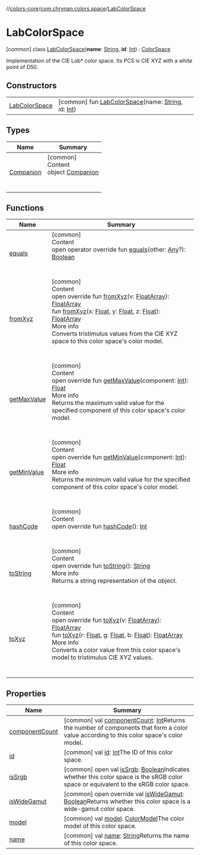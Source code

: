 //[colors-core](../../../index.md)/[com.chrynan.colors.space](../index.md)/[LabColorSpace](index.md)



# LabColorSpace  
 [common] class [LabColorSpace](index.md)(**name**: [String](https://kotlinlang.org/api/latest/jvm/stdlib/kotlin/-string/index.html), **id**: [Int](https://kotlinlang.org/api/latest/jvm/stdlib/kotlin/-int/index.html)) : [ColorSpace](../-color-space/index.md)

Implementation of the CIE L*a*b* color space. Its PCS is CIE XYZ with a white point of D50.

   


## Constructors  
  
| | |
|---|---|
| <a name="com.chrynan.colors.space/LabColorSpace/LabColorSpace/#kotlin.String#kotlin.Int/PointingToDeclaration/"></a>[LabColorSpace](-lab-color-space.md)| <a name="com.chrynan.colors.space/LabColorSpace/LabColorSpace/#kotlin.String#kotlin.Int/PointingToDeclaration/"></a> [common] fun [LabColorSpace](-lab-color-space.md)(name: [String](https://kotlinlang.org/api/latest/jvm/stdlib/kotlin/-string/index.html), id: [Int](https://kotlinlang.org/api/latest/jvm/stdlib/kotlin/-int/index.html))   <br>|


## Types  
  
|  Name |  Summary | 
|---|---|
| <a name="com.chrynan.colors.space/LabColorSpace.Companion///PointingToDeclaration/"></a>[Companion](-companion/index.md)| <a name="com.chrynan.colors.space/LabColorSpace.Companion///PointingToDeclaration/"></a>[common]  <br>Content  <br>object [Companion](-companion/index.md)  <br><br><br>|


## Functions  
  
|  Name |  Summary | 
|---|---|
| <a name="com.chrynan.colors.space/ColorSpace/equals/#kotlin.Any?/PointingToDeclaration/"></a>[equals](../-color-space/equals.md)| <a name="com.chrynan.colors.space/ColorSpace/equals/#kotlin.Any?/PointingToDeclaration/"></a>[common]  <br>Content  <br>open operator override fun [equals](../-color-space/equals.md)(other: [Any](https://kotlinlang.org/api/latest/jvm/stdlib/kotlin/-any/index.html)?): [Boolean](https://kotlinlang.org/api/latest/jvm/stdlib/kotlin/-boolean/index.html)  <br><br><br>|
| <a name="com.chrynan.colors.space/LabColorSpace/fromXyz/#kotlin.FloatArray/PointingToDeclaration/"></a>[fromXyz](from-xyz.md)| <a name="com.chrynan.colors.space/LabColorSpace/fromXyz/#kotlin.FloatArray/PointingToDeclaration/"></a>[common]  <br>Content  <br>open override fun [fromXyz](from-xyz.md)(v: [FloatArray](https://kotlinlang.org/api/latest/jvm/stdlib/kotlin/-float-array/index.html)): [FloatArray](https://kotlinlang.org/api/latest/jvm/stdlib/kotlin/-float-array/index.html)  <br>fun [fromXyz](../-color-space/from-xyz.md)(x: [Float](https://kotlinlang.org/api/latest/jvm/stdlib/kotlin/-float/index.html), y: [Float](https://kotlinlang.org/api/latest/jvm/stdlib/kotlin/-float/index.html), z: [Float](https://kotlinlang.org/api/latest/jvm/stdlib/kotlin/-float/index.html)): [FloatArray](https://kotlinlang.org/api/latest/jvm/stdlib/kotlin/-float-array/index.html)  <br>More info  <br>Converts tristimulus values from the CIE XYZ space to this color space's color model.  <br><br><br>|
| <a name="com.chrynan.colors.space/LabColorSpace/getMaxValue/#kotlin.Int/PointingToDeclaration/"></a>[getMaxValue](get-max-value.md)| <a name="com.chrynan.colors.space/LabColorSpace/getMaxValue/#kotlin.Int/PointingToDeclaration/"></a>[common]  <br>Content  <br>open override fun [getMaxValue](get-max-value.md)(component: [Int](https://kotlinlang.org/api/latest/jvm/stdlib/kotlin/-int/index.html)): [Float](https://kotlinlang.org/api/latest/jvm/stdlib/kotlin/-float/index.html)  <br>More info  <br>Returns the maximum valid value for the specified component of this color space's color model.  <br><br><br>|
| <a name="com.chrynan.colors.space/LabColorSpace/getMinValue/#kotlin.Int/PointingToDeclaration/"></a>[getMinValue](get-min-value.md)| <a name="com.chrynan.colors.space/LabColorSpace/getMinValue/#kotlin.Int/PointingToDeclaration/"></a>[common]  <br>Content  <br>open override fun [getMinValue](get-min-value.md)(component: [Int](https://kotlinlang.org/api/latest/jvm/stdlib/kotlin/-int/index.html)): [Float](https://kotlinlang.org/api/latest/jvm/stdlib/kotlin/-float/index.html)  <br>More info  <br>Returns the minimum valid value for the specified component of this color space's color model.  <br><br><br>|
| <a name="com.chrynan.colors.space/ColorSpace/hashCode/#/PointingToDeclaration/"></a>[hashCode](../-color-space/hash-code.md)| <a name="com.chrynan.colors.space/ColorSpace/hashCode/#/PointingToDeclaration/"></a>[common]  <br>Content  <br>open override fun [hashCode](../-color-space/hash-code.md)(): [Int](https://kotlinlang.org/api/latest/jvm/stdlib/kotlin/-int/index.html)  <br><br><br>|
| <a name="com.chrynan.colors.space/ColorSpace/toString/#/PointingToDeclaration/"></a>[toString](../-color-space/to-string.md)| <a name="com.chrynan.colors.space/ColorSpace/toString/#/PointingToDeclaration/"></a>[common]  <br>Content  <br>open override fun [toString](../-color-space/to-string.md)(): [String](https://kotlinlang.org/api/latest/jvm/stdlib/kotlin/-string/index.html)  <br>More info  <br>Returns a string representation of the object.  <br><br><br>|
| <a name="com.chrynan.colors.space/LabColorSpace/toXyz/#kotlin.FloatArray/PointingToDeclaration/"></a>[toXyz](to-xyz.md)| <a name="com.chrynan.colors.space/LabColorSpace/toXyz/#kotlin.FloatArray/PointingToDeclaration/"></a>[common]  <br>Content  <br>open override fun [toXyz](to-xyz.md)(v: [FloatArray](https://kotlinlang.org/api/latest/jvm/stdlib/kotlin/-float-array/index.html)): [FloatArray](https://kotlinlang.org/api/latest/jvm/stdlib/kotlin/-float-array/index.html)  <br>fun [toXyz](../-color-space/to-xyz.md)(r: [Float](https://kotlinlang.org/api/latest/jvm/stdlib/kotlin/-float/index.html), g: [Float](https://kotlinlang.org/api/latest/jvm/stdlib/kotlin/-float/index.html), b: [Float](https://kotlinlang.org/api/latest/jvm/stdlib/kotlin/-float/index.html)): [FloatArray](https://kotlinlang.org/api/latest/jvm/stdlib/kotlin/-float-array/index.html)  <br>More info  <br>Converts a color value from this color space's model to tristimulus CIE XYZ values.  <br><br><br>|


## Properties  
  
|  Name |  Summary | 
|---|---|
| <a name="com.chrynan.colors.space/LabColorSpace/componentCount/#/PointingToDeclaration/"></a>[componentCount](index.md#%5Bcom.chrynan.colors.space%2FLabColorSpace%2FcomponentCount%2F%23%2FPointingToDeclaration%2F%5D%2FProperties%2F-144979981)| <a name="com.chrynan.colors.space/LabColorSpace/componentCount/#/PointingToDeclaration/"></a> [common] val [componentCount](index.md#%5Bcom.chrynan.colors.space%2FLabColorSpace%2FcomponentCount%2F%23%2FPointingToDeclaration%2F%5D%2FProperties%2F-144979981): [Int](https://kotlinlang.org/api/latest/jvm/stdlib/kotlin/-int/index.html)Returns the number of components that form a color value according to this color space's color model.   <br>|
| <a name="com.chrynan.colors.space/LabColorSpace/id/#/PointingToDeclaration/"></a>[id](index.md#%5Bcom.chrynan.colors.space%2FLabColorSpace%2Fid%2F%23%2FPointingToDeclaration%2F%5D%2FProperties%2F-144979981)| <a name="com.chrynan.colors.space/LabColorSpace/id/#/PointingToDeclaration/"></a> [common] val [id](index.md#%5Bcom.chrynan.colors.space%2FLabColorSpace%2Fid%2F%23%2FPointingToDeclaration%2F%5D%2FProperties%2F-144979981): [Int](https://kotlinlang.org/api/latest/jvm/stdlib/kotlin/-int/index.html)The ID of this color space.   <br>|
| <a name="com.chrynan.colors.space/LabColorSpace/isSrgb/#/PointingToDeclaration/"></a>[isSrgb](index.md#%5Bcom.chrynan.colors.space%2FLabColorSpace%2FisSrgb%2F%23%2FPointingToDeclaration%2F%5D%2FProperties%2F-144979981)| <a name="com.chrynan.colors.space/LabColorSpace/isSrgb/#/PointingToDeclaration/"></a> [common] open val [isSrgb](index.md#%5Bcom.chrynan.colors.space%2FLabColorSpace%2FisSrgb%2F%23%2FPointingToDeclaration%2F%5D%2FProperties%2F-144979981): [Boolean](https://kotlinlang.org/api/latest/jvm/stdlib/kotlin/-boolean/index.html)Indicates whether this color space is the sRGB color space or equivalent to the sRGB color space.   <br>|
| <a name="com.chrynan.colors.space/LabColorSpace/isWideGamut/#/PointingToDeclaration/"></a>[isWideGamut](is-wide-gamut.md)| <a name="com.chrynan.colors.space/LabColorSpace/isWideGamut/#/PointingToDeclaration/"></a> [common] open override val [isWideGamut](is-wide-gamut.md): [Boolean](https://kotlinlang.org/api/latest/jvm/stdlib/kotlin/-boolean/index.html)Returns whether this color space is a wide-gamut color space.   <br>|
| <a name="com.chrynan.colors.space/LabColorSpace/model/#/PointingToDeclaration/"></a>[model](index.md#%5Bcom.chrynan.colors.space%2FLabColorSpace%2Fmodel%2F%23%2FPointingToDeclaration%2F%5D%2FProperties%2F-144979981)| <a name="com.chrynan.colors.space/LabColorSpace/model/#/PointingToDeclaration/"></a> [common] val [model](index.md#%5Bcom.chrynan.colors.space%2FLabColorSpace%2Fmodel%2F%23%2FPointingToDeclaration%2F%5D%2FProperties%2F-144979981): [ColorModel](../-color-model/index.md)The color model of this color space.   <br>|
| <a name="com.chrynan.colors.space/LabColorSpace/name/#/PointingToDeclaration/"></a>[name](index.md#%5Bcom.chrynan.colors.space%2FLabColorSpace%2Fname%2F%23%2FPointingToDeclaration%2F%5D%2FProperties%2F-144979981)| <a name="com.chrynan.colors.space/LabColorSpace/name/#/PointingToDeclaration/"></a> [common] val [name](index.md#%5Bcom.chrynan.colors.space%2FLabColorSpace%2Fname%2F%23%2FPointingToDeclaration%2F%5D%2FProperties%2F-144979981): [String](https://kotlinlang.org/api/latest/jvm/stdlib/kotlin/-string/index.html)Returns the name of this color space.   <br>|


